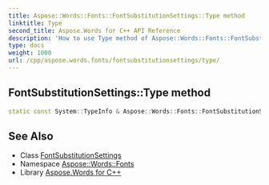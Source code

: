 ```yaml
---
title: Aspose::Words::Fonts::FontSubstitutionSettings::Type method
linktitle: Type
second_title: Aspose.Words for C++ API Reference
description: 'How to use Type method of Aspose::Words::Fonts::FontSubstitutionSettings class in C++.'
type: docs
weight: 1000
url: /cpp/aspose.words.fonts/fontsubstitutionsettings/type/
---
```

## FontSubstitutionSettings::Type method




```cpp
static const System::TypeInfo & Aspose::Words::Fonts::FontSubstitutionSettings::Type()
```

## See Also

* Class [FontSubstitutionSettings](../)
* Namespace [Aspose::Words::Fonts](../../)
* Library [Aspose.Words for C++](../../../)

